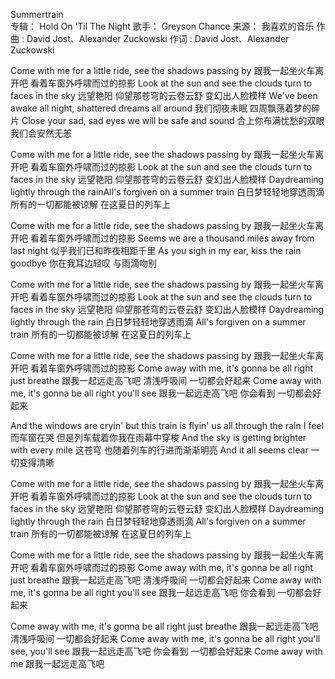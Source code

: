 Summertrain  
专辑：
Hold On ‘Til The Night
歌手：
Greyson Chance
来源：
我喜欢的音乐
作曲 : David Jost、Alexander Zuckowski
作词 : David Jost、Alexander Zuckowski



Come with me for a little ride, see the shadows passing by 
跟我一起坐火车离开吧 看着车窗外呼啸而过的掠影
Look at the sun and see the clouds turn to faces in the sky 
远望艳阳 仰望那苍穹的云卷云舒 变幻出人脸模样
We've been awake all night, shattered dreams all around 
我们彻夜未眠 四周飘荡着梦的碎片
Close your sad, sad eyes we will be safe and sound 
合上你布满忧愁的双眼 我们会安然无恙
 
Come with me for a little ride, see the shadows passing by 
跟我一起坐火车离开吧 看着车窗外呼啸而过的掠影
Look at the sun and see the clouds turn to faces in the sky 
远望艳阳 仰望那苍穹的云卷云舒 变幻出人脸模样
Daydreaming lightly through the rainAll's forgiven on a summer train 
白日梦轻轻地穿透雨滴 所有的一切都能被谅解 在这夏日的列车上
 
Come with me for a little ride, see the shadows passing by 
跟我一起坐火车离开吧 看着车窗外呼啸而过的掠影
Seems we are a thousand miles away from last night 
似乎我们已和昨夜相距千里
As you sigh in my ear, kiss the rain goodbye 
你在我耳边轻叹 与雨滴吻别
 
Come with me for a little ride, see the shadows passing by 
跟我一起坐火车离开吧 看着车窗外呼啸而过的掠影
Look at the sun and see the clouds turn to faces in the sky 
远望艳阳 仰望那苍穹的云卷云舒 变幻出人脸模样
Daydreaming lightly through the rain 
白日梦轻轻地穿透雨滴
All's forgiven on a summer train 
所有的一切都能被谅解 在这夏日的列车上
 
Come with me for a little ride, see the shadows passing by 
跟我一起坐火车离开吧 看着车窗外呼啸而过的掠影
Come away with me, it's gonna be all right just breathe 
跟我一起远走高飞吧 清浅呼吸间 一切都会好起来
Come away with me, it's gonna be all right you'll see 
跟我一起远走高飞吧 你会看到 一切都会好起来
 
And the windows are cryin' but this train is flyin' us all through the rain I feel 
而车窗在哭 但是列车载着你我在雨幕中穿梭
And the sky is getting brighter with every mile 
这苍穹 也随着列车的行进而渐渐明亮
And it all seems clear 
一切变得清晰
 
Come with me for a little ride, see the shadows passing by 
跟我一起坐火车离开吧 看着车窗外呼啸而过的掠影
Look at the sun and see the clouds turn to faces in the sky 
远望艳阳 仰望那苍穹的云卷云舒 变幻出人脸模样
Daydreaming lightly through the rain 
白日梦轻轻地穿透雨滴
All's forgiven on a summer train 
所有的一切都能被谅解 在这夏日的列车上
 
Come with me for a little ride, see the shadows passing by 
跟我一起坐火车离开吧 看着车窗外呼啸而过的掠影
Come away with me, it's gonna be all right just breathe 
跟我一起远走高飞吧 清浅呼吸间 一切都会好起来
Come away with me, it's gonna be all right you'll see 
跟我一起远走高飞吧 你会看到 一切都会好起来
 
Come away with me, it's gonna be all right just breathe 
跟我一起远走高飞吧 清浅呼吸间 一切都会好起来
Come away with me, it's gonna be all right you'll see, you'll see 
跟我一起远走高飞吧 你会看到 一切都会好起来
Come away with me 
跟我一起远走高飞吧